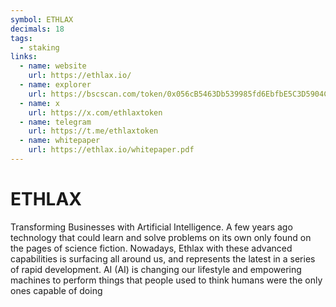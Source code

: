 ```yaml
---
symbol: ETHLAX
decimals: 18
tags:
  - staking
links:
  - name: website
    url: https://ethlax.io/
  - name: explorer
    url: https://bscscan.com/token/0x056cB5463Db539985fd6EbfbE5C3D5904C5E8A95
  - name: x
    url: https://x.com/ethlaxtoken
  - name: telegram
    url: https://t.me/ethlaxtoken
  - name: whitepaper
    url: https://ethlax.io/whitepaper.pdf
---
```


# ETHLAX

Transforming Businesses with Artificial Intelligence. A few years ago technology that could learn and solve problems on its own only found on the pages of science fiction. Nowadays, Ethlax with these advanced capabilities is surfacing all around us, and represents the latest in a series of rapid development. AI (AI) is changing our lifestyle and empowering machines to perform things that people used to think humans were the only ones capable of doing
